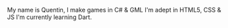 My name is Quentin, 
I make games in C# & GML
I'm adept in HTML5, CSS & JS
I'm currently learning Dart.
